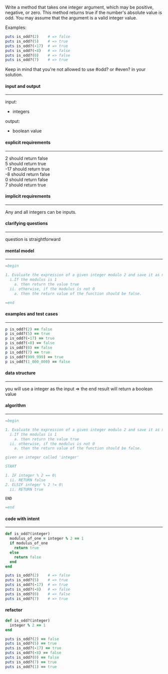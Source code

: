 Write a method that takes one integer argument, which may be positive, 
negative, or zero. This method returns true if the number's absolute value is 
odd. You may assume that the argument is a valid integer value.

Examples:
``` ruby
puts is_odd?(2)    # => false
puts is_odd?(5)    # => true
puts is_odd?(-17)  # => true
puts is_odd?(-8)   # => false
puts is_odd?(0)    # => false
puts is_odd?(7)    # => true
```

Keep in mind that you're not allowed to use #odd? or #even? in your solution.

#### input and output
---

input:
* integers

output:
* boolean value

#### explicit requirements
---

2 should return false\
5 should return true\
-17 should return true\
-8 should return false\
0 should return false\
7 should return true

#### implicit requirements
---

Any and all integers can be inputs.

#### clarifying questions
---

question is straightforward

#### mental model
---
``` ruby
=begin

1. Evaluate the expression of a given integer modulo 2 and save it as modulus
  i.If the modulus is 1
    a. then return the value true
  ii. otherwise, if the modulus is not 0
    a. then the return value of the function should be false.

=end


```

#### examples and test cases
---

``` ruby
p is_odd?(2) == false
p is_odd?(5) == true
p is_odd?(-17) == true
p is_odd?(-8) == false
p is_odd?(0) == false
p is_odd?(7) == true
p is_odd?(999_999) == true
p is_odd?(1_000_000) == false
```

#### data structure
---

you will use a integer as the input => the end result will return a boolean value

#### algorithm
---
``` ruby
=begin

1. Evaluate the expression of a given integer modulo 2 and save it as modulus
  i.If the modulus is 1
    a. then return the value true
  ii. otherwise, if the modulus is not 0
    a. then the return value of the function should be false.

given an integer called 'integer'

START

1. IF integer % 2 == 0\
  ii. RETURN false
2. ELSIF integer % 2 != 0\
  ii. RETURN true

END

=end
```
#### code with intent

---

``` ruby
def is_odd?(integer)
  modulus_of_one = integer % 2 == 1
  if modulus_of_one
    return true
  else
    return false
  end
end

puts is_odd?(2)    # => false
puts is_odd?(5)    # => true
puts is_odd?(-17)  # => true
puts is_odd?(-8)   # => false
puts is_odd?(0)    # => false
puts is_odd?(7)    # => true
```

#### refactor

``` ruby
def is_odd?(integer)
  integer % 2 == 1
end

puts is_odd?(2) == false
puts is_odd?(5) == true
puts is_odd?(-17) == true
puts is_odd?(-8) == false
puts is_odd?(0) == false
puts is_odd?(7) == true
puts is_odd?(1) == true
```